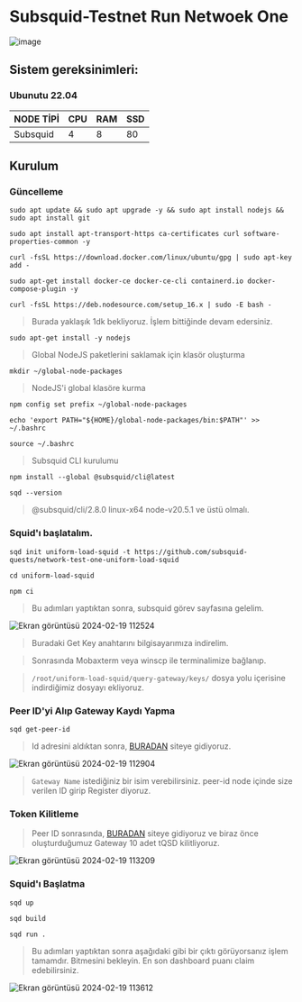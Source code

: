 # Subsquid-Testnet Run Netwoek One

![image](https://pbs.twimg.com/profile_banners/1417081246904197121/1694021343/1500x500)

## Sistem gereksinimleri:
### Ubunutu 22.04
NODE TİPİ | CPU     | RAM      | SSD     |
| ------------- | ------------- | ------------- | -------- |
| Subsquid  | 4          | 8       | 80  |
  

## Kurulum

### Güncelleme

```
sudo apt update && sudo apt upgrade -y && sudo apt install nodejs && sudo apt install git
```
```
sudo apt install apt-transport-https ca-certificates curl software-properties-common -y
```
```
curl -fsSL https://download.docker.com/linux/ubuntu/gpg | sudo apt-key add -
```

```
sudo apt-get install docker-ce docker-ce-cli containerd.io docker-compose-plugin -y
```

```
curl -fsSL https://deb.nodesource.com/setup_16.x | sudo -E bash -
```

> Burada yaklaşık 1dk bekliyoruz. İşlem bittiğinde devam edersiniz.

```
sudo apt-get install -y nodejs
```

> Global NodeJS paketlerini saklamak için klasör oluşturma

```
mkdir ~/global-node-packages
```

> NodeJS'i global klasöre kurma

```
npm config set prefix ~/global-node-packages
```
```
echo 'export PATH="${HOME}/global-node-packages/bin:$PATH"' >> ~/.bashrc
```

```
source ~/.bashrc
```

> Subsquid CLI kurulumu

```
npm install --global @subsquid/cli@latest
```

```
sqd --version
```

> @subsquid/cli/2.8.0 linux-x64 node-v20.5.1 ve üstü olmalı.

### Squid'ı başlatalım.

```
sqd init uniform-load-squid -t https://github.com/subsquid-quests/network-test-one-uniform-load-squid
```
```
cd uniform-load-squid
```
```
npm ci
```

> Bu adımları yaptıktan sonra, subsquid görev sayfasına gelelim.

![Ekran görüntüsü 2024-02-19 112524](https://github.com/CoinHuntersTR/Subsquid-Testnet/assets/111747226/04e4b1a9-5be9-4a79-af3f-cd704c3001b3)


> Buradaki Get Key anahtarını bilgisayarımıza indirelim.

> Sonrasında Mobaxterm veya winscp ile terminalimize bağlanıp.

>  `/root/uniform-load-squid/query-gateway/keys/` dosya yolu içerisine indirdiğimiz dosyayı ekliyoruz.

### Peer ID'yi Alıp Gateway Kaydı Yapma

```
sqd get-peer-id
```

> Id adresini aldıktan sonra, [BURADAN](https://app.subsquid.io/profile/gateways/add?testnet) siteye gidiyoruz.

![Ekran görüntüsü 2024-02-19 112904](https://github.com/CoinHuntersTR/Subsquid-Testnet/assets/111747226/4c430441-1234-4254-9b98-cde17e6f72fe)

> `Gateway Name` istediğiniz bir isim verebilirsiniz. peer-id node içinde size verilen ID girip Register diyoruz.

### Token Kilitleme

> Peer ID sonrasında, [BURADAN](https://app.subsquid.io/profile/gateways) siteye gidiyoruz ve biraz önce oluşturduğumuz Gateway 10 adet tQSD kilitliyoruz.

![Ekran görüntüsü 2024-02-19 113209](https://github.com/CoinHuntersTR/Subsquid-Testnet/assets/111747226/010ef2cf-ccfe-479e-95f7-c259675d40e5)

### Squid'ı Başlatma

```
sqd up
```
```
sqd build
```
```
sqd run .
```
> Bu adımları yaptıktan sonra aşağıdaki gibi bir çıktı görüyorsanız işlem tamamdır. Bitmesini bekleyin. En son dashboard puanı claim edebilirsiniz.

![Ekran görüntüsü 2024-02-19 113612](https://github.com/CoinHuntersTR/Subsquid-Testnet/assets/111747226/fa0f72fb-5c42-4af8-8cb2-6eda98af0596)

